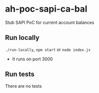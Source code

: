 # ah-poc-sapi-ca-bal

Stub SAPI PoC for current account balances

## Run locally

`./run-locally`, `npm start` or `node index.js`

- It runs on port 3000

## Run tests

There are no tests
